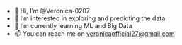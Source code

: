 - 👋 Hi, I’m @Veronica-0207
- 👀 I’m interested in exploring and predicting the data
- 🌱 I’m currently learning ML and Big Data
- 📫 You can reach me on veronicaofficial27@gmail.com

<!---
Veronica-0207/Veronica-0207 is a ✨ special ✨ repository because its `README.md` (this file) appears on your GitHub profile.
You can click the Preview link to take a look at your changes.
--->
